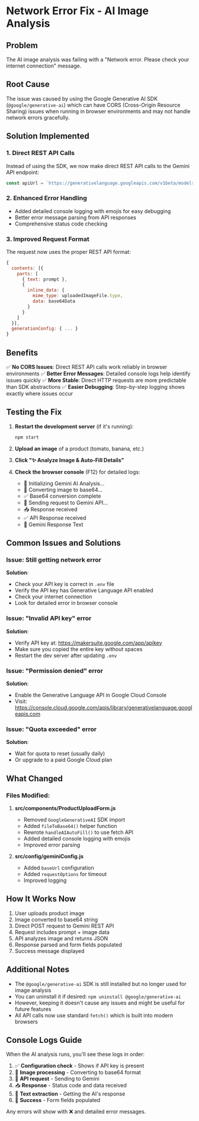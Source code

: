 # Network Error Fix - AI Image Analysis

## Problem
The AI image analysis was failing with a "Network error. Please check your internet connection" message.

## Root Cause
The issue was caused by using the Google Generative AI SDK (`@google/generative-ai`) which can have CORS (Cross-Origin Resource Sharing) issues when running in browser environments and may not handle network errors gracefully.

## Solution Implemented

### 1. Direct REST API Calls
Instead of using the SDK, we now make direct REST API calls to the Gemini API endpoint:
```javascript
const apiUrl = `https://generativelanguage.googleapis.com/v1beta/models/${GEMINI_CONFIG.model}:generateContent?key=${GEMINI_CONFIG.apiKey}`;
```

### 2. Enhanced Error Handling
- Added detailed console logging with emojis for easy debugging
- Better error message parsing from API responses
- Comprehensive status code checking

### 3. Improved Request Format
The request now uses the proper REST API format:
```javascript
{
  contents: [{
    parts: [
      { text: prompt },
      {
        inline_data: {
          mime_type: uploadedImageFile.type,
          data: base64Data
        }
      }
    ]
  }],
  generationConfig: { ... }
}
```

## Benefits

✅ **No CORS Issues**: Direct REST API calls work reliably in browser environments
✅ **Better Error Messages**: Detailed console logs help identify issues quickly
✅ **More Stable**: Direct HTTP requests are more predictable than SDK abstractions
✅ **Easier Debugging**: Step-by-step logging shows exactly where issues occur

## Testing the Fix

1. **Restart the development server** (if it's running):
   ```bash
   npm start
   ```

2. **Upload an image** of a product (tomato, banana, etc.)

3. **Click "✨ Analyze Image & Auto-Fill Details"**

4. **Check the browser console** (F12) for detailed logs:
   - 🚀 Initializing Gemini AI Analysis...
   - 🔄 Converting image to base64...
   - ✅ Base64 conversion complete
   - 📡 Sending request to Gemini API...
   - 📥 Response received
   - ✅ API Response received
   - 📝 Gemini Response Text

## Common Issues and Solutions

### Issue: Still getting network error
**Solution**: 
- Check your API key is correct in `.env` file
- Verify the API key has Generative Language API enabled
- Check your internet connection
- Look for detailed error in browser console

### Issue: "Invalid API key" error
**Solution**:
- Verify API key at: https://makersuite.google.com/app/apikey
- Make sure you copied the entire key without spaces
- Restart the dev server after updating `.env`

### Issue: "Permission denied" error
**Solution**:
- Enable the Generative Language API in Google Cloud Console
- Visit: https://console.cloud.google.com/apis/library/generativelanguage.googleapis.com

### Issue: "Quota exceeded" error
**Solution**:
- Wait for quota to reset (usually daily)
- Or upgrade to a paid Google Cloud plan

## What Changed

### Files Modified:
1. **src/components/ProductUploadForm.js**
   - Removed `GoogleGenerativeAI` SDK import
   - Added `fileToBase64()` helper function
   - Rewrote `handleAIAutoFill()` to use fetch API
   - Added detailed console logging with emojis
   - Improved error parsing

2. **src/config/geminiConfig.js**
   - Added `baseUrl` configuration
   - Added `requestOptions` for timeout
   - Improved logging

## How It Works Now

1. User uploads product image
2. Image converted to base64 string
3. Direct POST request to Gemini REST API
4. Request includes prompt + image data
5. API analyzes image and returns JSON
6. Response parsed and form fields populated
7. Success message displayed

## Additional Notes

- The `@google/generative-ai` SDK is still installed but no longer used for image analysis
- You can uninstall it if desired: `npm uninstall @google/generative-ai`
- However, keeping it doesn't cause any issues and might be useful for future features
- All API calls now use standard `fetch()` which is built into modern browsers

## Console Logs Guide

When the AI analysis runs, you'll see these logs in order:

1. ✅ **Configuration check** - Shows if API key is present
2. 🔄 **Image processing** - Converting to base64 format  
3. 📡 **API request** - Sending to Gemini
4. 📥 **Response** - Status code and data received
5. 📝 **Text extraction** - Getting the AI's response
6. 🎉 **Success** - Form fields populated

Any errors will show with ❌ and detailed error messages.
